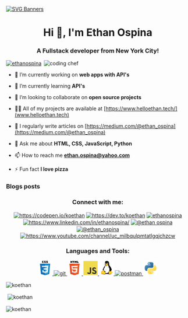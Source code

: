 [![SVG Banners](https://svg-banners.vercel.app/api?type=rainbow&text1=Welcome%20%20🐦&width=1000&height=300)](https://github.com/Akshay090/svg-banners)
<h1 align="center">Hi 👋, I'm Ethan Ospina</h1>
<h3 align="center">A Fullstack developer from New York City!</h3>
<img align="right" alt="coding chef" width="400" src="https://media3.giphy.com/media/yZJe5xhaKwXQ3ZJflj/200w.webp?cid=ecf05e47gh7yzav5ozmueqriyeyhxlscr8712ghr2svu2hno&rid=200w.webp&ct=g"


<p align="left"> <a href="https://twitter.com/ethanospina" target="blank"><img src="https://img.shields.io/twitter/follow/ethanospina?logo=twitter&style=for-the-badge" alt="ethanospina" /></a> </p>

- 🔭 I’m currently working on **web apps with API's**

- 🌱 I’m currently learning **API's**

- 👯 I’m looking to collaborate on **open source projects**

- 👨‍💻 All of my projects are available at [https://www.helloethan.tech/](www.helloethan.tech)

- 📝 I regularly write articles on [https://medium.com/@ethan_ospina](https://medium.com/@ethan_ospina)

- 💬 Ask me about **HTML, CSS, JavaScript, Python**

- 📫 How to reach me **ethan.ospina@yahoo.com**

- ⚡ Fun fact **I love pizza**

### Blogs posts
<!-- BLOG-POST-LIST:START -->
<!-- BLOG-POST-LIST:END -->

<h3 align="center">Connect with me:</h3>
<p align="center">
<a href="https://codepen.io/https://codepen.io/koethan" target="blank"><img align="center" src="https://raw.githubusercontent.com/rahuldkjain/github-profile-readme-generator/master/src/images/icons/Social/codepen.svg" alt="https://codepen.io/koethan" height="30" width="40" /></a>
<a href="https://dev.to/https://dev.to/koethan" target="blank"><img align="center" src="https://raw.githubusercontent.com/rahuldkjain/github-profile-readme-generator/master/src/images/icons/Social/devto.svg" alt="https://dev.to/koethan" height="30" width="40" /></a>
<a href="https://twitter.com/ethanospina" target="blank"><img align="center" src="https://raw.githubusercontent.com/rahuldkjain/github-profile-readme-generator/master/src/images/icons/Social/twitter.svg" alt="ethanospina" height="30" width="40" /></a>
<a href="https://linkedin.com/in/https://www.linkedin.com/in/ethanospina/" target="blank"><img align="center" src="https://raw.githubusercontent.com/rahuldkjain/github-profile-readme-generator/master/src/images/icons/Social/linked-in-alt.svg" alt="https://www.linkedin.com/in/ethanospina/" height="30" width="40" /></a>
<a href="https://fb.com/@ethan ospina" target="blank"><img align="center" src="https://raw.githubusercontent.com/rahuldkjain/github-profile-readme-generator/master/src/images/icons/Social/facebook.svg" alt="@ethan ospina" height="30" width="40" /></a>
<a href="https://medium.com/@ethan_ospina" target="blank"><img align="center" src="https://raw.githubusercontent.com/rahuldkjain/github-profile-readme-generator/master/src/images/icons/Social/medium.svg" alt="@ethan_ospina" height="30" width="40" /></a>
<a href="https://www.youtube.com/c/https://www.youtube.com/channel/uc_milbqulpmtatlgqjchzcw" target="blank"><img align="center" src="https://raw.githubusercontent.com/rahuldkjain/github-profile-readme-generator/master/src/images/icons/Social/youtube.svg" alt="https://www.youtube.com/channel/uc_milbqulpmtatlgqjchzcw" height="30" width="40" /></a>
</p>

<h3 align="center">Languages and Tools:</h3>
<p align="center"> <a href="https://www.w3schools.com/css/" target="_blank" rel="noreferrer"> <img src="https://raw.githubusercontent.com/devicons/devicon/master/icons/css3/css3-original-wordmark.svg" alt="css3" width="40" height="40"/> </a> <a href="https://git-scm.com/" target="_blank" rel="noreferrer"> <img src="https://www.vectorlogo.zone/logos/git-scm/git-scm-icon.svg" alt="git" width="40" height="40"/> </a> <a href="https://www.w3.org/html/" target="_blank" rel="noreferrer"> <img src="https://raw.githubusercontent.com/devicons/devicon/master/icons/html5/html5-original-wordmark.svg" alt="html5" width="40" height="40"/> </a> <a href="https://developer.mozilla.org/en-US/docs/Web/JavaScript" target="_blank" rel="noreferrer"> <img src="https://raw.githubusercontent.com/devicons/devicon/master/icons/javascript/javascript-original.svg" alt="javascript" width="40" height="40"/> </a> <a href="https://www.linux.org/" target="_blank" rel="noreferrer"> <img src="https://raw.githubusercontent.com/devicons/devicon/master/icons/linux/linux-original.svg" alt="linux" width="40" height="40"/> </a> <a href="https://postman.com" target="_blank" rel="noreferrer"> <img src="https://www.vectorlogo.zone/logos/getpostman/getpostman-icon.svg" alt="postman" width="40" height="40"/> </a> <a href="https://www.python.org" target="_blank" rel="noreferrer"> <img src="https://raw.githubusercontent.com/devicons/devicon/master/icons/python/python-original.svg" alt="python" width="40" height="40"/> </a> </p>

<p><img align="center" src="https://github-readme-stats.vercel.app/api/top-langs?username=koethan&show_icons=true&locale=en&layout=compact" alt="koethan" /></p>

<p>&nbsp;<img align="center" src="https://github-readme-stats.vercel.app/api?username=koethan&show_icons=true&locale=en" alt="koethan" /></p>

<p><img align="center" src="https://github-readme-streak-stats.herokuapp.com/?user=koethan&" alt="koethan" /></p>
